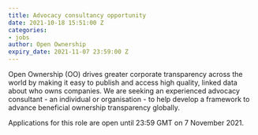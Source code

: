 ```yaml
---
title: Advocacy consultancy opportunity
date: 2021-10-18 15:51:00 Z
categories:
- jobs
author: Open Ownership
expiry_date: 2021-11-07 23:59:00 Z
---
```


Open Ownership (OO) drives greater corporate transparency across the world by making it easy to publish and access high quality, linked data about who owns companies. We are seeking an experienced advocacy consultant - an individual or organisation - to help develop a framework to advance beneficial ownership transparency globally.

Applications for this role are open until 23:59 GMT on 7 November 2021.